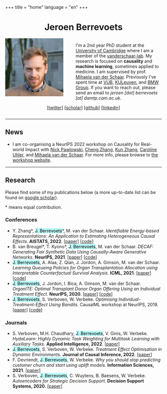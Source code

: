 +++ 
title = "home" 
language = "en" 
+++


<center>

# Jeroen Berrevoets

</center>
<div style="display:inline-block;">
<img align="left" style="padding: 0 30pt 10pt 0; width: 140pt; height: 140pt;" src="/jeroen_square.jpg" >


I'm a 2nd year PhD student at the [University of Cambridge](https://damtp.cam.ac.uk) where I am a member of the [vanderschaar-lab](https://vanderschaar-lab.com). My research is focused on __causality__ and __machine learning__, sometimes applied to medicine. I am supervised by prof. [Mihaela van der Schaar](https://www.vanderschaar-lab.com/prof-mihaela-van-der-schaar/). Previously I've spent time at [VUB](https://vub.be), [KULeuven](https://kuleuven.be), and [BMW Group](https://www.bmw.com/en/index.html). If you want to reach out, please send an email to _jeroen [dot] berrevoets [at] damtp.cam.ac.uk_.

<div style="text-align: center;">

[[twitter](http://twitter.com/j_berrevoets?lang=en-GB)] [[scholar](https://scholar.google.be/citations?hl=en&user=Bq1dFNQAAAAJ)]  [[github](https://github.com/jeroenbe)] [[linkedin](https://www.linkedin.com/in/jeroenberrevoets/)]

</div>
</div>

<hr/>

## News

* I am co-organising a NeurIPS 2022 workshop on Causality for Real-world Impact with [Nick Pawlowski](http://nickpawlowski.de), [Cheng Zhang](https://cheng-zhang.org), [Kun Zhang](https://www.cmu.edu/dietrich/philosophy/people/faculty/zhang.html), [Caroline Uhler](https://www.carolineuhler.com), and [Mihaela van der Schaar](https://www.vanderschaar-lab.com/prof-mihaela-van-der-schaar/). For more info, please browse to [the workshop website](https://cml-4-impact.vanderschaar-lab.com).

<hr/>

## Research

Please find some of my publications below (a more up-to-date list can be found on [google scholar](https://scholar.google.be/citations?hl=en&user=Bq1dFNQAAAAJ)). 

\* means equal contribution.

### Conferences

* Y. Zhang\*, <mark style="background-color: #bbfdfb;">J. Berrevoets</mark>\*, M. van der Schaar. _Identifiable Energy-based Representations: An Application to Estimating Heterogeneous Causal Effects._ __AISTATS, 2022__. [[paper](https://proceedings.mlr.press/v151/zhang22b.html)] [[code](https://github.com/jeroenbe/ebm-for-cate)]
* B. van Breugel\*, T. Kyono\*, <mark style="background-color: #bbfdfb;">J. Berrevoets</mark>, M. van der Schaar. _DECAF: Generating Fair Synthetic Data Using Causally-Aware Generative Networks._ __NeurIPS, 2021__. [[paper](https://proceedings.neurips.cc/paper/2021/hash/ba9fab001f67381e56e410575874d967-Abstract.html)] [[code](https://github.com/trentkyono/DECAF)]
* <mark style="background-color: #bbfdfb;">J. Berrevoets</mark>, A. Alaa, Z. Qian, J. Jordon, A. Gimson, M. van der Schaar. _Learning Queueing Policies for Organ Transplantation Allocation using Interpretable Counterfactual Survival Analysis._ __ICML, 2021__. [[paper](https://proceedings.mlr.press/v139/berrevoets21a.html)] [[code](https://github.com/jeroenbe/organsync)]
* <mark style="background-color: #bbfdfb;">J. Berrevoets</mark>, J. Jordon, I. Bica, A. Gimson, M. van der Schaar. _OrganITE: Optimal Transplant Donor Organ Offering Using an Individual Treatment Effect._ __NeurIPS, 2020__. [[paper](https://proceedings.neurips.cc/paper/2020/hash/e7c573c14a09b84f6b7782ce3965f335-Abstract.html)] [[code](https://github.com/jeroenbe/organsync/blob/main/src/organsync/policies/policy.py#L475)]
* <mark style="background-color: #bbfdfb;">J. Berrevoets</mark>, S. Verboven, W. Verbeke. _Optimising Individual-Treatment-Effect Using Bandits._ CausalML workshop at NeurIPS, 2019. [[paper](https://arxiv.org/abs/1910.07265)] [[code](https://github.com/vub-dl/u-cmab)]

### Journals
* S. Verboven, M.H. Chaudhary, <mark style="background-color: #bbfdfb;">J. Berrevoets</mark>, V. Ginis, W. Verbeke. _HydaLearn: Highly Dynamic Task Weighting for Multitask Learning with Auxiliary Tasks._ __Applied Intelligence, 2022__. [[paper](https://link.springer.com/article/10.1007/s10489-022-03695-x)]
* <mark style="background-color: #bbfdfb;">J. Berrevoets</mark>, S. Verboven, W. Verbeke. _Treatment Effect Optimisation in Dynamic Environments._ __Journal of Causal Inference, 2022__. [[paper](https://www.degruyter.com/document/doi/10.1515/jci-2020-0009/html)]
* F. Devriendt, <mark style="background-color: #bbfdfb;">J. Berrevoets</mark>, W. Verbeke. _Why you should stop predicting customer churn and start using uplift models._ __Information Sciences, 2021__. [[paper](https://www.sciencedirect.com/science/article/pii/S0020025519312022)]
* S. Verboven, <mark style="background-color: #bbfdfb;">J. Berrevoets</mark>, C. Wuytens, B. Baesens, W. Verbeke. _Autoencoders for Strategic Decision Support._ __Decision Support Systems, 2020__. [[paper](https://www.sciencedirect.com/science/article/pii/S0167923620301779)]


